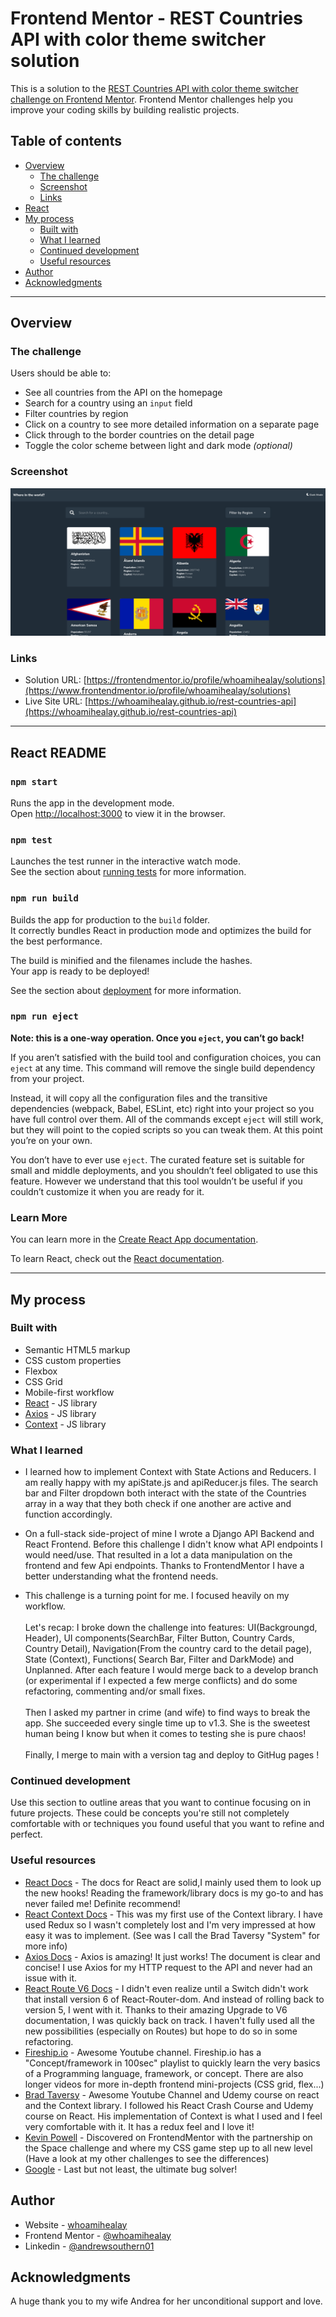 # Frontend Mentor - REST Countries API with color theme switcher solution

This is a solution to the [REST Countries API with color theme switcher challenge on Frontend Mentor](https://www.frontendmentor.io/challenges/rest-countries-api-with-color-theme-switcher-5cacc469fec04111f7b848ca). Frontend Mentor challenges help you improve your coding skills by building realistic projects.

## Table of contents

- [Overview](#overview)
  - [The challenge](#the-challenge)
  - [Screenshot](#screenshot)
  - [Links](#links)
- [React](#react-readme)
- [My process](#my-process)
  - [Built with](#built-with)
  - [What I learned](#what-i-learned)
  - [Continued development](#continued-development)
  - [Useful resources](#useful-resources)
- [Author](#author)
- [Acknowledgments](#acknowledgments)

---

## Overview

### The challenge

Users should be able to:

- See all countries from the API on the homepage
- Search for a country using an `input` field
- Filter countries by region
- Click on a country to see more detailed information on a separate page
- Click through to the border countries on the detail page
- Toggle the color scheme between light and dark mode _(optional)_

### Screenshot

![Screenshot](Screenshot-homepage.png)

### Links

- Solution URL: [https://frontendmentor.io/profile/whoamihealay/solutions](https://www.frontendmentor.io/profile/whoamihealay/solutions)
- Live Site URL: [https://whoamihealay.github.io/rest-countries-api](https://whoamihealay.github.io/rest-countries-api)

---

## React README

### `npm start`

Runs the app in the development mode.\
Open [http://localhost:3000](http://localhost:3000) to view it in the browser.

### `npm test`

Launches the test runner in the interactive watch mode.\
See the section about [running tests](https://facebook.github.io/create-react-app/docs/running-tests) for more information.

### `npm run build`

Builds the app for production to the `build` folder.\
It correctly bundles React in production mode and optimizes the build for the best performance.

The build is minified and the filenames include the hashes.\
Your app is ready to be deployed!

See the section about [deployment](https://facebook.github.io/create-react-app/docs/deployment) for more information.

### `npm run eject`

**Note: this is a one-way operation. Once you `eject`, you can’t go back!**

If you aren’t satisfied with the build tool and configuration choices, you can `eject` at any time. This command will remove the single build dependency from your project.

Instead, it will copy all the configuration files and the transitive dependencies (webpack, Babel, ESLint, etc) right into your project so you have full control over them. All of the commands except `eject` will still work, but they will point to the copied scripts so you can tweak them. At this point you’re on your own.

You don’t have to ever use `eject`. The curated feature set is suitable for small and middle deployments, and you shouldn’t feel obligated to use this feature. However we understand that this tool wouldn’t be useful if you couldn’t customize it when you are ready for it.

### Learn More

You can learn more in the [Create React App documentation](https://facebook.github.io/create-react-app/docs/getting-started).

To learn React, check out the [React documentation](https://reactjs.org/).

---

## My process

### Built with

- Semantic HTML5 markup
- CSS custom properties
- Flexbox
- CSS Grid
- Mobile-first workflow
- [React](https://reactjs.org/) - JS library
- [Axios](https://axios-http.com/) - JS library
- [Context](https://reactjs.org/docs/context.html) - JS library

### What I learned

- I learned how to implement Context with State Actions and Reducers. I am really happy with my apiState.js and apiReducer.js files. The search bar and Filter dropdown both interact with the state of the Countries array in a way that they both check if one another are active and function accordingly.

- On a full-stack side-project of mine I wrote a Django API Backend and React Frontend. Before this challenge I didn't know what API endpoints I would need/use. That resulted in a lot a data manipulation on the frontend and few Api endpoints. Thanks to FrontendMentor I have a better understanding what the frontend needs.

- This challenge is a turning point for me. I focused heavily on my workflow. <br> <br>Let's recap: I broke down the challenge into features: UI(Backgroungd, Header), UI components(SearchBar, Filter Button, Country Cards, Country Detail), Navigation(From the country card to the detail page), State (Context), Functions( Search Bar, Filter and DarkMode) and Unplanned. After each feature I would merge back to a develop branch (or experimental if I expected a few merge conflicts) and do some refactoring, commenting and/or small fixes. <br><br>
  Then I asked my partner in crime (and wife) to find ways to break the app. She succeeded every single time up to v1.3. She is the sweetest human being I know but when it comes to testing she is pure chaos!
  <br><br>
  Finally, I merge to main with a version tag and deploy to GitHug pages !

### Continued development

Use this section to outline areas that you want to continue focusing on in future projects. These could be concepts you're still not completely comfortable with or techniques you found useful that you want to refine and perfect.

### Useful resources

- [React Docs](https://reactjs.org/docs/getting-started.html) - The docs for React are solid,I mainly used them to look up the new hooks! Reading the framework/library docs is my go-to and has never failed me! Definite recommend!
- [React Context Docs](https://reactjs.org/docs/context.html) - This was my first use of the Context library. I have used Redux so I wasn't completely lost and I'm very impressed at how easy it was to implement. (See was I call the Brad Taversy "System" for more info)
- [Axios Docs](https://axios-http.com/docs/intro) - Axios is amazing! It just works! The document is clear and concise! I use Axios for my HTTP request to the API and never had an issue with it.
- [React Route V6 Docs](https://reactrouter.com/docs/en/v6/upgrading/v5) - I didn't even realize until a Switch didn't work that install version 6 of React-Router-dom. And instead of rolling back to version 5, I went with it. Thanks to their amazing Upgrade to V6 documentation, I was quickly back on track. I haven't fully used all the new possibilities (especially on Routes) but hope to do so in some refactoring.
- [Fireship.io](https://www.youtube.com/c/Fireship) - Awesome Youtube channel. Fireship.io has a "Concept/framework in 100sec" playlist to quickly learn the very basics of a Programming language, framework, or concept. There are also longer videos for more in-depth frontend mini-projects (CSS grid, flex...)
- [Brad Taversy](https://www.youtube.com/c/TraversyMedia) - Awesome Youtube Channel and Udemy course on react and the Context library. I followed his React Crash Course and Udemy course on React. His implementation of Context is what I used and I feel very comfortable with it. It has a redux feel and I love it!
- [Kevin Powell](https://www.youtube.com/kepowob) - Discovered on FrontendMentor with the partnership on the Space challenge and where my CSS game step up to all new level (Have a look at my other challenges to see the differences)
- [Google](google.com) - Last but not least, the ultimate bug solver!

## Author

- Website - [whoamihealay](https://whoamihealay.com/)
- Frontend Mentor - [@whoamihealay](https://www.frontendmentor.io/profile/whoamihealay)
- Linkedin - [@andrewsouthern01](https://www.linkedin.com/in/andrewsouthern01/)

## Acknowledgments

A huge thank you to my wife Andrea for her unconditional support and love.

